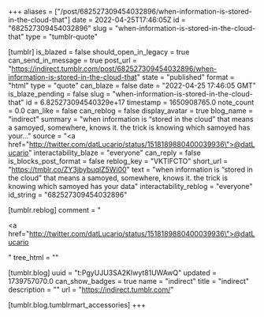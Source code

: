+++
aliases = ["/post/682527309454032896/when-information-is-stored-in-the-cloud-that"]
date = 2022-04-25T17:46:05Z
id = "682527309454032896"
slug = "when-information-is-stored-in-the-cloud-that"
type = "tumblr-quote"

[tumblr]
is_blazed = false
should_open_in_legacy = true
can_send_in_message = true
post_url = "https://indirect.tumblr.com/post/682527309454032896/when-information-is-stored-in-the-cloud-that"
state = "published"
format = "html"
type = "quote"
can_blaze = false
date = "2022-04-25 17:46:05 GMT"
is_blaze_pending = false
slug = "when-information-is-stored-in-the-cloud-that"
id = 6.825273094540329e+17
timestamp = 1650908765.0
note_count = 0.0
can_like = false
can_reblog = false
display_avatar = true
blog_name = "indirect"
summary = "when information is “stored in the cloud” that means a samoyed, somewhere, knows it. the trick is knowing which samoyed has your..."
source = "<a href=\"http://twitter.com/datLucario/status/1518189880400039936\">@datLucario</a>"
interactability_blaze = "everyone"
can_reply = false
is_blocks_post_format = false
reblog_key = "VKTlFCTO"
short_url = "https://tmblr.co/ZY3jbybuqlZ5Wi00"
text = "when information is “stored in the cloud” that means a samoyed, somewhere, knows it. the trick is knowing which samoyed has your data"
interactability_reblog = "everyone"
id_string = "682527309454032896"

[tumblr.reblog]
comment = "<p><a href=\"http://twitter.com/datLucario/status/1518189880400039936\">@datLucario</a></p>"
tree_html = ""

[tumblr.blog]
uuid = "t:PgyUJU3SA2Klwyt81UWAwQ"
updated = 1739757070.0
can_show_badges = true
name = "indirect"
title = "indirect"
description = ""
url = "https://indirect.tumblr.com/"

[tumblr.blog.tumblrmart_accessories]
+++

